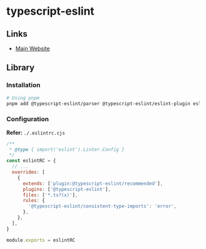 # typescript-eslint

## Links

- [Main Website](https://typescript-eslint.io)

## Library

### Installation

```sh
# Using pnpm
pnpm add @typescript-eslint/parser @typescript-eslint/eslint-plugin eslint typescript -D
```

### Configuration

**Refer:** `./.eslintrc.cjs`

```cjs
/**
 * @type { import('eslint').Linter.Config }
 */
const eslintRC = {
  // ...
  overrides: [
    {
      extends: ['plugin:@typescript-eslint/recommended'],
      plugins: ['@typescript-eslint'],
      files: ['*.ts?(x)'],
      rules: {
        '@typescript-eslint/consistent-type-imports': 'error',
      },
    },
  ],
}

module.exports = eslintRC
```

